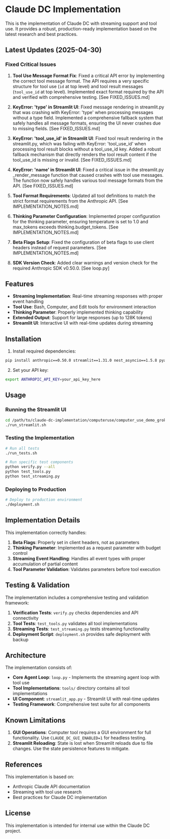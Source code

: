 # Claude DC Implementation

This is the implementation of Claude DC with streaming support and tool use. It provides a robust, production-ready implementation based on the latest research and best practices.

## Latest Updates (2025-04-30)

### Fixed Critical Issues
1. **Tool Use Message Format Fix**: Fixed a critical API error by implementing the correct tool message format. The API requires a very specific structure for tool use (`id` at top level) and tool result messages (`tool_use_id` at top level). Implemented exact format required by the API and verified with comprehensive testing. [See FIXED_ISSUES.md]

2. **KeyError: 'type' in Streamlit UI**: Fixed message rendering in streamlit.py that was crashing with KeyError: 'type' when processing messages without a type field. Implemented a comprehensive fallback system that safely handles all message formats, ensuring the UI never crashes due to missing fields. [See FIXED_ISSUES.md]

3. **KeyError: 'tool_use_id' in Streamlit UI**: Fixed tool result rendering in the streamlit.py, which was failing with KeyError: 'tool_use_id' when processing tool result blocks without a tool_use_id key. Added a robust fallback mechanism that directly renders the tool result content if the tool_use_id is missing or invalid. [See FIXED_ISSUES.md]

4. **KeyError: 'name' in Streamlit UI**: Fixed a critical issue in the streamlit.py _render_message function that caused crashes with tool use messages. The function now safely handles various tool message formats from the API. [See FIXED_ISSUES.md]

5. **Tool Format Requirements**: Updated all tool definitions to match the strict format requirements from the Anthropic API. [See IMPLEMENTATION_NOTES.md]

6. **Thinking Parameter Configuration**: Implemented proper configuration for the thinking parameter, ensuring temperature is set to 1.0 and max_tokens exceeds thinking.budget_tokens. [See IMPLEMENTATION_NOTES.md]

7. **Beta Flags Setup**: Fixed the configuration of beta flags to use client headers instead of request parameters. [See IMPLEMENTATION_NOTES.md]

8. **SDK Version Check**: Added clear warnings and version check for the required Anthropic SDK v0.50.0. [See loop.py]

## Features

- **Streaming Implementation**: Real-time streaming responses with proper event handling
- **Tool Use**: Bash, Computer, and Edit tools for environment interaction
- **Thinking Parameter**: Properly implemented thinking capability
- **Extended Output**: Support for large responses (up to 128K tokens)
- **Streamlit UI**: Interactive UI with real-time updates during streaming

## Installation

1. Install required dependencies:

```bash
pip install anthropic==0.50.0 streamlit==1.31.0 nest_asyncio==1.5.8 pyautogui==0.9.54
```

2. Set your API key:

```bash
export ANTHROPIC_API_KEY=your_api_key_here
```

## Usage

### Running the Streamlit UI

```bash
cd /path/to/claude-dc-implementation/computeruse/computer_use_demo_grok
./run_streamlit.sh
```

### Testing the Implementation

```bash
# Run all tests
./run_tests.sh

# Run specific test components
python verify.py --all
python test_tools.py
python test_streaming.py
```

### Deploying to Production

```bash
# Deploy to production environment
./deployment.sh
```

## Implementation Details

This implementation correctly handles:

1. **Beta Flags**: Properly set in client headers, not as parameters
2. **Thinking Parameter**: Implemented as a request parameter with budget control
3. **Streaming Event Handling**: Handles all event types with proper accumulation of partial content
4. **Tool Parameter Validation**: Validates parameters before tool execution

## Testing & Validation

The implementation includes a comprehensive testing and validation framework:

1. **Verification Tests**: `verify.py` checks dependencies and API connectivity
2. **Tool Tests**: `test_tools.py` validates all tool implementations
3. **Streaming Tests**: `test_streaming.py` tests streaming functionality
4. **Deployment Script**: `deployment.sh` provides safe deployment with backup

## Architecture

The implementation consists of:

- **Core Agent Loop**: `loop.py` - Implements the streaming agent loop with tool use
- **Tool Implementations**: `tools/` directory contains all tool implementations
- **UI Component**: `streamlit_app.py` - Streamlit UI with real-time updates
- **Testing Framework**: Comprehensive test suite for all components

## Known Limitations

1. **GUI Operations**: Computer tool requires a GUI environment for full functionality. Use `CLAUDE_DC_GUI_ENABLED=1` for headless testing.
2. **Streamlit Reloading**: State is lost when Streamlit reloads due to file changes. Use the state persistence features to mitigate.

## References

This implementation is based on:
- Anthropic Claude API documentation
- Streaming with tool use research
- Best practices for Claude DC implementation

## License

This implementation is intended for internal use within the Claude DC project.